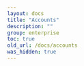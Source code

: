 ```yaml
---
layout: docs
title: "Accounts"
description: ""
group: enterprise
toc: true
old_url: /docs/accounts
was_hidden: true
---
```

